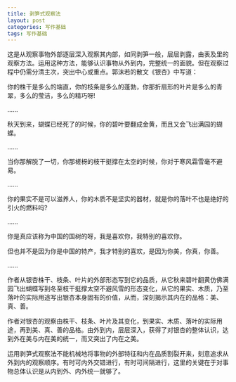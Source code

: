 ```yaml
---
title: 剥笋式观察法
layout: post
categories: 写作基础
tags: 写作基础
---
```


这是从观察事物外部逐层深入观察其内部，如同剥笋一般，层层剥露，由表及里的观察方法。运用这种方法，能够认识事物从外到内，完整统一的面貌。但在观察过程中仍需分清主次，突出中心或重点。郭沫若的散文《银杏》中写道：

你的株干是多么的端直，你的枝条是多么的蓬勃，你那折扇形的叶片是多么的青翠，多么的莹洁，多么的精巧呀!

……

秋天到来，蝴蝶已经死了的时候，你的碧叶要翻成金黄，而且又会飞出满园的蝴蝶。

……

当你那解脱了一切，你那槎枒的枝干挺撑在太空的时候，你对于寒风霜雪毫不避易。

……

你的果实不是可以滋养人，你的木质不是坚实的器材，就是你的落叶不也是绝好的引火的燃料吗?

……

你是真应该称为中国的国树的呀，我是喜欢你，我特别的喜欢你。

但也并不是因为你是中国的特产，我才特别的喜欢，是因为你美，你真，你善。

……

作者从银杏株干、枝条、叶片的外部形态写到它的品质，从它秋来碧叶翻黄仿佛满园飞出蝴蝶写到冬至枝干挺撑太空不避风雪的形态变化，从它的果实、木质，乃至落叶的实际用途写出银杏本身固有的价值，从而，深刻揭示其内在的品格：美、真、善。

作者对银杏的观察由株干、枝条、叶片及其变化，到果实、木质、落叶的实际用途，再到美、真、善的品格。由外到内，层层深入，获得了对银杏的整体认识，达到外在美与内在美的统一，而又突出了内在之美。

运用剥笋式观察法不能机械地将事物的外部特征和内在品质割裂开来，刻意追求从外到内的观察顺序。有时可内外交错进行，有时可间隔进行，这里的关键在于对事物总体认识是从内到外、内外统一就够了。 